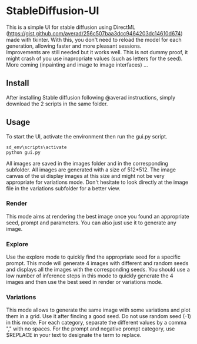 # StableDiffusion-UI

This is a simple UI for stable diffusion using DirectML (https://gist.github.com/averad/256c507baa3dcc9464203dc14610d674) made with tkinter.
With this, you don't need to reload the model for each generation, allowing faster and more pleasant sessions.  
Improvements are still needed but it works well. This is not dummy proof, it might crash of you use inapropriate values (such as letters for the seed).  
More coming (inpainting and image to image interfaces) ...

## Install

After installing Stable diffusion following @averad instructions, simply download the 2 scripts in the same folder.

## Usage

To start the UI, activate the environment then run the gui.py script.
```
sd_env\scripts\activate
python gui.py
```

All images are saved in the images folder and in the corresponding subfolder. All images are generated with a size of 512*512. The image canvas of the ui display images at this size and might not be very appropriate for variations mode. Don't hesitate to look directly at the image file in the variations subfolder for a better view. 

### Render
This mode aims at rendering the best image once you found an appropriate seed, prompt and parameters. You can also just use it to generate any image.

### Explore
Use the explore mode to quickly find the appropriate seed for a specific prompt. This mode will generate 4 images with different and random seeds and displays all the images with the corresponding seeds.
You should use a low number of inference steps in this mode to quickly generate the 4 images and then use the best seed in render or variations mode.

### Variations
This mode allows to generate the same image with some variations and plot them in a grid. Use it after finding a good seed. Do not use random seed (-1) in this mode.
For each category, separate the different values by a comma "," with no spaces.
For the prompt and negative prompt category, use $REPLACE in your text to designate the term to replace.
